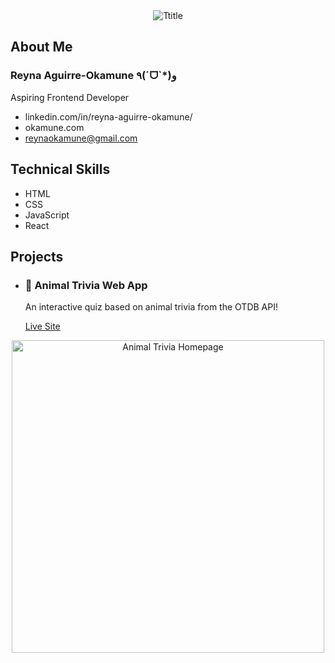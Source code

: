 <div align="center">
  <img src='https://github.com/user-attachments/assets/02a261f9-e7ed-4dac-b191-c2650791defe' alt="Ttitle" />

</div>

## About Me

### Reyna Aguirre-Okamune ٩(ˊᗜˋ*)و
Aspiring Frontend Developer

- linkedin.com/in/reyna-aguirre-okamune/
- okamune.com
- reynaokamune@gmail.com

## Technical Skills
- HTML
- CSS
- JavaScript
- React

## Projects

- ### 🐯 Animal Trivia Web App
    An interactive quiz based on animal trivia from the OTDB API!
  
    [Live Site](https://animal-trivia-sigma.vercel.app/)
  
   
<div align="center">
  <img src="https://github.com/user-attachments/assets/17806d91-4d3c-4559-9f5f-458b598cdb49" alt="Animal Trivia Homepage" width="500"/>
</div>

